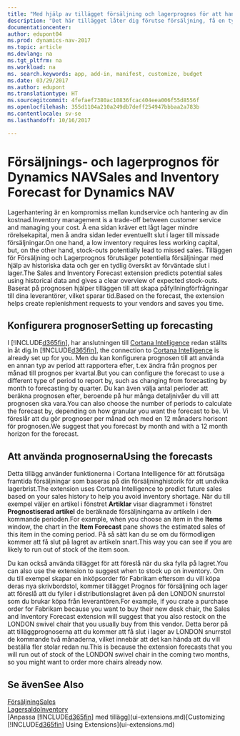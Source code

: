 ```yaml
---
title: "Med hjälp av tillägget försäljning och lagerprognos för att hantera lager"
description: "Det här tillägget låter dig förutse försäljning, få en tydlig översikt över förväntat slut i lager och du kan till och med skapa återanskaffningsförfrågningar till leverantörer."
documentationcenter: 
author: edupont04
ms.prod: dynamics-nav-2017
ms.topic: article
ms.devlang: na
ms.tgt_pltfrm: na
ms.workload: na
ms. search.keywords: app, add-in, manifest, customize, budget
ms.date: 03/29/2017
ms.author: edupont
ms.translationtype: HT
ms.sourcegitcommit: 4fefaef7380ac10836fcac404eea006f55d8556f
ms.openlocfilehash: 355d1104a210a249db7deff254947bbbaa2a783b
ms.contentlocale: sv-se
ms.lasthandoff: 10/16/2017

---
```

# <a name="sales-and-inventory-forecast-for-dynamics-nav"></a><span data-ttu-id="5123b-103">Försäljnings- och lagerprognos för Dynamics NAV</span><span class="sxs-lookup"><span data-stu-id="5123b-103">Sales and Inventory Forecast for Dynamics NAV</span></span>
<span data-ttu-id="5123b-104">Lagerhantering är en kompromiss mellan kundservice och hantering av din kostnad.</span><span class="sxs-lookup"><span data-stu-id="5123b-104">Inventory management is a trade-off between customer service and managing your cost.</span></span> <span data-ttu-id="5123b-105">Å ena sidan kräver ett lågt lager mindre rörelsekapital, men å andra sidan leder eventuellt slut i lager till missade försäljningar.</span><span class="sxs-lookup"><span data-stu-id="5123b-105">On one hand, a low inventory requires less working capital, but, on the other hand, stock-outs potentially lead to missed sales.</span></span> <span data-ttu-id="5123b-106">Tilläggen för Försäljning och Lagerprognos förutsäger potentiella försäljningar med hjälp av historiska data och ger en tydlig översikt av förväntade slut i lager.</span><span class="sxs-lookup"><span data-stu-id="5123b-106">The Sales and Inventory Forecast extension predicts potential sales using historical data and gives a clear overview of expected stock-outs.</span></span> <span data-ttu-id="5123b-107">Baserat på prognosen hjälper tilläggen till att skapa påfyllningförfrågningar till dina leverantörer, vilket sparar tid.</span><span class="sxs-lookup"><span data-stu-id="5123b-107">Based on the forecast, the extension helps create replenishment requests to your vendors and saves you time.</span></span>  

## <a name="setting-up-forecasting"></a><span data-ttu-id="5123b-108">Konfigurera prognoser</span><span class="sxs-lookup"><span data-stu-id="5123b-108">Setting up forecasting</span></span>
<span data-ttu-id="5123b-109">I [!INCLUDE[d365fin](includes/d365fin_md.md)], har anslutningen till [Cortana Intelligence](https://www.microsoft.com/en-us/cloud-platform/what-is-cortana-intelligence-suite) redan ställts in åt dig.</span><span class="sxs-lookup"><span data-stu-id="5123b-109">In [!INCLUDE[d365fin](includes/d365fin_md.md)], the connection to [Cortana Intelligence](https://www.microsoft.com/en-us/cloud-platform/what-is-cortana-intelligence-suite) is already set up for you.</span></span> <span data-ttu-id="5123b-110">Men du kan konfigurera prognosen till att använda en annan typ av period att rapportera efter, t.ex ändra från prognos per månad till prognos per kvartal.</span><span class="sxs-lookup"><span data-stu-id="5123b-110">But you can configure the forecast to use a different type of period to report by, such as changing from forecasting by month to forecasting by quarter.</span></span> <span data-ttu-id="5123b-111">Du kan även välja antal perioder att beräkna prognosen efter, beroende på hur många detaljnivåer du vill att prognosen ska vara.</span><span class="sxs-lookup"><span data-stu-id="5123b-111">You can also choose the number of periods to calculate the forecast by, depending on how granular you want the forecast to be.</span></span> <span data-ttu-id="5123b-112">Vi föreslår att du gör prognoser per månad och med en 12 månaders horisont för prognosen.</span><span class="sxs-lookup"><span data-stu-id="5123b-112">We suggest that you forecast by month and with a 12 month horizon for the forecast.</span></span>  

## <a name="using-the-forecasts"></a><span data-ttu-id="5123b-113">Att använda prognoserna</span><span class="sxs-lookup"><span data-stu-id="5123b-113">Using the forecasts</span></span>
<span data-ttu-id="5123b-114">Detta tillägg använder funktionerna i Cortana Intelligence för att förutsäga framtida försäljningar som baseras på din försäljninghistorik för att undvika lagerbrist.</span><span class="sxs-lookup"><span data-stu-id="5123b-114">The extension uses Cortana Intelligence to predict future sales based on your sales history to help you avoid inventory shortage.</span></span> <span data-ttu-id="5123b-115">När du till exempel väljer en artikel i fönstret **Artiklar** visar diagrammet i fönstret **Prognostiserad artikel** de beräknade försäljningarna av artikeln i den kommande perioden.</span><span class="sxs-lookup"><span data-stu-id="5123b-115">For example, when you choose an item in the **Items** window, the chart in the **Item Forecast** pane shows the estimated sales of this item in the coming period.</span></span> <span data-ttu-id="5123b-116">På så sätt kan du se om du förmodligen kommer att få slut på lagret av artikeln snart.</span><span class="sxs-lookup"><span data-stu-id="5123b-116">This way you can see if you are likely to run out of stock of the item soon.</span></span>  

<span data-ttu-id="5123b-117">Du kan också använda tillägget för att föreslå när du ska fylla på lagret.</span><span class="sxs-lookup"><span data-stu-id="5123b-117">You can also use the extension to suggest when to stock up on inventory.</span></span> <span data-ttu-id="5123b-118">Om du till exempel skapar en inköpsorder för Fabrikam eftersom du vill köpa deras nya skrivbordstol, kommer tillägget Prognos för försäljning och lager att föreslå att du fyller i distributionslagret även på den LONDON snurrstol som du brukar köpa från leverantören.</span><span class="sxs-lookup"><span data-stu-id="5123b-118">For example, if you crate a purchase order for Fabrikam because you want to buy their new desk chair, the Sales and Inventory Forecast extension will suggest that you also restock on the LONDON swivel chair that you usually buy from this vendor.</span></span> <span data-ttu-id="5123b-119">Detta beror på att tilläggprognoserna att du kommer att få slut i lager av LONDON snurrstol de kommande två månaderna, vilket innebär att det kan hända att du vill beställa fler stolar redan nu.</span><span class="sxs-lookup"><span data-stu-id="5123b-119">This is because the extension forecasts that you will run out of stock of the LONDON swivel chair in the coming two months, so you might want to order more chairs already now.</span></span>  

## <a name="see-also"></a><span data-ttu-id="5123b-120">Se även</span><span class="sxs-lookup"><span data-stu-id="5123b-120">See Also</span></span>
[<span data-ttu-id="5123b-121">Försäljning</span><span class="sxs-lookup"><span data-stu-id="5123b-121">Sales</span></span>](sales-manage-sales.md)  
[<span data-ttu-id="5123b-122">Lagersaldo</span><span class="sxs-lookup"><span data-stu-id="5123b-122">Inventory</span></span>](inventory-manage-inventory.md)  
<span data-ttu-id="5123b-123">[Anpassa [!INCLUDE[d365fin](includes/d365fin_md.md)] med tillägg](ui-extensions.md)</span><span class="sxs-lookup"><span data-stu-id="5123b-123">[Customizing [!INCLUDE[d365fin](includes/d365fin_md.md)] Using Extensions](ui-extensions.md)</span></span>  

